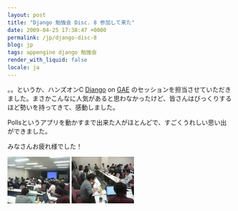 ```yaml
---
layout: post
title: "Django 勉強会 Disc. 8 参加して来た"
date: 2009-04-25 17:38:47 +0000
permalink: /jp/django-disc-8
blog: jp
tags: appengine django 勉強会
render_with_liquid: false
locale: ja
---
```


。。というか、ハンズオンC [Django](http://www.djangoproject.com/) on
[GAE](http://code.google.com/appengine/)
のセッションを担当させていただきました。まさかこんなに人気があると思わなかったけど、皆さんはびっくりするほど勢いを持ってきて、感動しました。

Pollsというアプリを動かすまで出来た人がほとんどで、すごくうれしい思い出ができました。

みなさんお疲れ様でした！

<div>
<a href="/assets/images/gallery/dcf_0307_big.jpg"><img title="Django 勉強会 Disc. 8" src="/assets/images/gallery/dcf_0307_thumbnail.jpg" /></a>
<a href="/assets/images/gallery/dcf_0308_big.jpg"><img title="Hands-on C (GAE)" src="/assets/images/gallery/dcf_0308_thumbnail.jpg" /></a>
</div>
